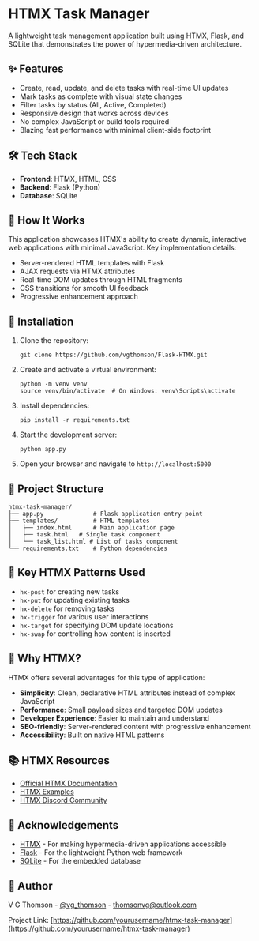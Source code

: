 # HTMX Task Manager

A lightweight task management application built using HTMX, Flask, and SQLite that demonstrates the power of hypermedia-driven architecture.

## ✨ Features

- Create, read, update, and delete tasks with real-time UI updates
- Mark tasks as complete with visual state changes
- Filter tasks by status (All, Active, Completed)
- Responsive design that works across devices
- No complex JavaScript or build tools required
- Blazing fast performance with minimal client-side footprint


## 🛠️ Tech Stack

- **Frontend**: HTMX, HTML, CSS
- **Backend**: Flask (Python)
- **Database**: SQLite

## 🧩 How It Works

This application showcases HTMX's ability to create dynamic, interactive web applications with minimal JavaScript. Key implementation details:

- Server-rendered HTML templates with Flask
- AJAX requests via HTMX attributes
- Real-time DOM updates through HTML fragments
- CSS transitions for smooth UI feedback
- Progressive enhancement approach

## 🔧 Installation

1. Clone the repository:
   ```
   git clone https://github.com/vgthomson/Flask-HTMX.git
   ```

2. Create and activate a virtual environment:
   ```
   python -m venv venv
   source venv/bin/activate  # On Windows: venv\Scripts\activate
   ```

3. Install dependencies:
   ```
   pip install -r requirements.txt
   ```

4. Start the development server:
   ```
   python app.py
   ```

6. Open your browser and navigate to `http://localhost:5000`

## 📝 Project Structure

```
htmx-task-manager/
├── app.py              # Flask application entry point
├── templates/          # HTML templates
│   ├── index.html      # Main application page
│   ├── task.html   # Single task component
│   └── task_list.html # List of tasks component
└── requirements.txt    # Python dependencies
```

## 🔄 Key HTMX Patterns Used

- `hx-post` for creating new tasks
- `hx-put` for updating existing tasks
- `hx-delete` for removing tasks
- `hx-trigger` for various user interactions
- `hx-target` for specifying DOM update locations
- `hx-swap` for controlling how content is inserted

## 🤔 Why HTMX?

HTMX offers several advantages for this type of application:

- **Simplicity**: Clean, declarative HTML attributes instead of complex JavaScript
- **Performance**: Small payload sizes and targeted DOM updates
- **Developer Experience**: Easier to maintain and understand
- **SEO-friendly**: Server-rendered content with progressive enhancement
- **Accessibility**: Built on native HTML patterns

## 📚 HTMX Resources

- [Official HTMX Documentation](https://htmx.org/docs/)
- [HTMX Examples](https://htmx.org/examples/)
- [HTMX Discord Community](https://htmx.org/discord)


## 🙏 Acknowledgements

- [HTMX](https://htmx.org/) - For making hypermedia-driven applications accessible
- [Flask](https://flask.palletsprojects.com/) - For the lightweight Python web framework
- [SQLite](https://www.sqlite.org/) - For the embedded database

## 👤 Author

V G Thomson - [@vg_thomson](https://www.linkedin.com/in/vgthomson/) - thomsonvg@outlook.com

Project Link: [https://github.com/yourusername/htmx-task-manager](https://github.com/yourusername/htmx-task-manager)
